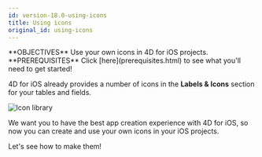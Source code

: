 ```yaml
---
id: version-18.0-using-icons
title: Using icons
original_id: using-icons
---
```


<div markdown="1" class = "objectives">
**OBJECTIVES**
Use your own icons in 4D for iOS projects.</div> <div markdown="1" class = "prerequisites">
**PREREQUISITES**
Click [here](prerequisites.html) to see what you'll need to get started!</div>

4D for iOS already provides a number of icons in the **Labels & Icons** section for your tables and fields.

![Icon library](assets/en/custom-icons/icon-library.png)

We want you to have the best app creation experience with 4D for iOS, so now you can create and use your own icons in your iOS projects.

Let's see how to make them!